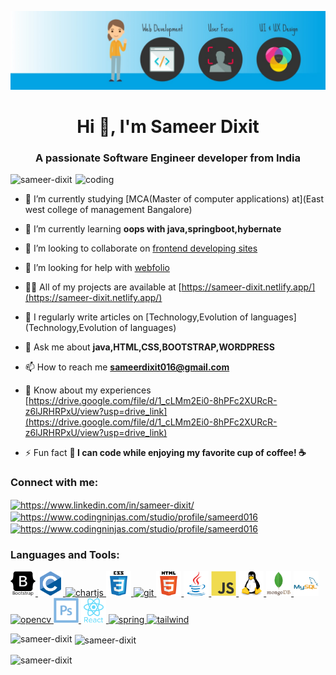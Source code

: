 ![logo](https://github.com/sameer-dixit/sameer-dixit/blob/main/1681008294893.jpeg)
<h1 align="center">Hi 👋, I'm Sameer Dixit</h1>
<h3 align="center">A passionate Software Engineer developer from India</h3>
<img align="right" alt="coding" width="400" src="https://user-images.githubusercontent.com/55389276/140866485-8fb1c876-9a8f-4d6a-98dc-08c4981eaf70.gif">
<p align="left"> <img src="https://komarev.com/ghpvc/?username=sameer-dixit&label=Profile%20views&color=0e75b6&style=flat" alt="sameer-dixit" /> </p>

- 🔭 I’m currently studying [MCA(Master of computer applications) at](East west college of management Bangalore)

- 🌱 I’m currently learning **oops with java,springboot,hybernate**

- 👯 I’m looking to collaborate on [frontend developing sites](https://github.com/sameer-dixit/ChatGPTclone)

- 🤝 I’m looking for help with [webfolio](https://sameer-dixit.netlify.app/)

- 👨‍💻 All of my projects are available at [https://sameer-dixit.netlify.app/](https://sameer-dixit.netlify.app/)

- 📝 I regularly write articles on [Technology,Evolution of languages](Technology,Evolution of languages)

- 💬 Ask me about **java,HTML,CSS,BOOTSTRAP,WORDPRESS**

- 📫 How to reach me **sameerdixit016@gmail.com**

- 📄 Know about my experiences [https://drive.google.com/file/d/1_cLMm2Ei0-8hPFc2XURcR-z6lJRHRPxU/view?usp=drive_link](https://drive.google.com/file/d/1_cLMm2Ei0-8hPFc2XURcR-z6lJRHRPxU/view?usp=drive_link)

- ⚡ Fun fact **🚀 I can code while enjoying my favorite cup of coffee! ☕️**

<h3 align="left">Connect with me:</h3>
<p align="left">
<a href="https://linkedin.com/in/https://www.linkedin.com/in/sameer-dixit/" target="blank"><img align="center" src="https://raw.githubusercontent.com/rahuldkjain/github-profile-readme-generator/master/src/images/icons/Social/linked-in-alt.svg" alt="https://www.linkedin.com/in/sameer-dixit/" height="30" width="40" /></a>
<a href="https://codeforces.com/profile/https://www.codingninjas.com/studio/profile/sameerd016" target="blank"><img align="center" src="https://raw.githubusercontent.com/rahuldkjain/github-profile-readme-generator/master/src/images/icons/Social/codeforces.svg" alt="https://www.codingninjas.com/studio/profile/sameerd016" height="30" width="40" /></a>
<a href="https://www.topcoder.com/members/https://www.codingninjas.com/studio/profile/sameerd016" target="blank"><img align="center" src="https://raw.githubusercontent.com/rahuldkjain/github-profile-readme-generator/master/src/images/icons/Social/topcoder.svg" alt="https://www.codingninjas.com/studio/profile/sameerd016" height="30" width="40" /></a>
</p>

<h3 align="left">Languages and Tools:</h3>
<p align="left"> <a href="https://getbootstrap.com" target="_blank" rel="noreferrer"> <img src="https://raw.githubusercontent.com/devicons/devicon/master/icons/bootstrap/bootstrap-plain-wordmark.svg" alt="bootstrap" width="40" height="40"/> </a> <a href="https://www.cprogramming.com/" target="_blank" rel="noreferrer"> <img src="https://raw.githubusercontent.com/devicons/devicon/master/icons/c/c-original.svg" alt="c" width="40" height="40"/> </a> <a href="https://www.chartjs.org" target="_blank" rel="noreferrer"> <img src="https://www.chartjs.org/media/logo-title.svg" alt="chartjs" width="40" height="40"/> </a> <a href="https://www.w3schools.com/css/" target="_blank" rel="noreferrer"> <img src="https://raw.githubusercontent.com/devicons/devicon/master/icons/css3/css3-original-wordmark.svg" alt="css3" width="40" height="40"/> </a> <a href="https://git-scm.com/" target="_blank" rel="noreferrer"> <img src="https://www.vectorlogo.zone/logos/git-scm/git-scm-icon.svg" alt="git" width="40" height="40"/> </a> <a href="https://www.w3.org/html/" target="_blank" rel="noreferrer"> <img src="https://raw.githubusercontent.com/devicons/devicon/master/icons/html5/html5-original-wordmark.svg" alt="html5" width="40" height="40"/> </a> <a href="https://www.java.com" target="_blank" rel="noreferrer"> <img src="https://raw.githubusercontent.com/devicons/devicon/master/icons/java/java-original.svg" alt="java" width="40" height="40"/> </a> <a href="https://developer.mozilla.org/en-US/docs/Web/JavaScript" target="_blank" rel="noreferrer"> <img src="https://raw.githubusercontent.com/devicons/devicon/master/icons/javascript/javascript-original.svg" alt="javascript" width="40" height="40"/> </a> <a href="https://www.linux.org/" target="_blank" rel="noreferrer"> <img src="https://raw.githubusercontent.com/devicons/devicon/master/icons/linux/linux-original.svg" alt="linux" width="40" height="40"/> </a> <a href="https://www.mongodb.com/" target="_blank" rel="noreferrer"> <img src="https://raw.githubusercontent.com/devicons/devicon/master/icons/mongodb/mongodb-original-wordmark.svg" alt="mongodb" width="40" height="40"/> </a> <a href="https://www.mysql.com/" target="_blank" rel="noreferrer"> <img src="https://raw.githubusercontent.com/devicons/devicon/master/icons/mysql/mysql-original-wordmark.svg" alt="mysql" width="40" height="40"/> </a> <a href="https://opencv.org/" target="_blank" rel="noreferrer"> <img src="https://www.vectorlogo.zone/logos/opencv/opencv-icon.svg" alt="opencv" width="40" height="40"/> </a> <a href="https://www.photoshop.com/en" target="_blank" rel="noreferrer"> <img src="https://raw.githubusercontent.com/devicons/devicon/master/icons/photoshop/photoshop-line.svg" alt="photoshop" width="40" height="40"/> </a> <a href="https://reactjs.org/" target="_blank" rel="noreferrer"> <img src="https://raw.githubusercontent.com/devicons/devicon/master/icons/react/react-original-wordmark.svg" alt="react" width="40" height="40"/> </a> <a href="https://spring.io/" target="_blank" rel="noreferrer"> <img src="https://www.vectorlogo.zone/logos/springio/springio-icon.svg" alt="spring" width="40" height="40"/> </a> <a href="https://tailwindcss.com/" target="_blank" rel="noreferrer"> <img src="https://www.vectorlogo.zone/logos/tailwindcss/tailwindcss-icon.svg" alt="tailwind" width="40" height="40"/> </a> </p>

<p><img align="left" src="https://github-readme-stats.vercel.app/api/top-langs?username=sameer-dixit&show_icons=true&locale=en&layout=compact" alt="sameer-dixit" /></p>

<p>&nbsp;<img align="center" src="https://github-readme-stats.vercel.app/api?username=sameer-dixit&show_icons=true&locale=en" alt="sameer-dixit" /></p>

<p><img align="center" src="https://github-readme-streak-stats.herokuapp.com/?user=sameer-dixit&" alt="sameer-dixit" /></p>
